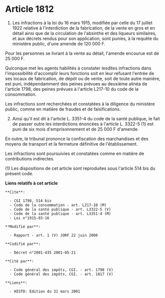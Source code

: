 # Article 1812

1. Les infractions à la loi du 16 mars 1915, modifiée par celle du 17 juillet 1922 relative à l'interdiction de la
fabrication, de la vente en gros et en détail ainsi que de la circulation de l'absinthe et des liqueurs similaires, et aux
décrets rendus pour son application, sont punies, à la requête du ministère public, d'une amende de 120 000 F.

Pour les personnes se livrant à la vente au détail, l'amende encourue est de 25 000 F.

Quiconque met les agents habilités à constater lesdites infractions dans l'impossibilité d'accomplir leurs fonctions soit en
leur refusant l'entrée de ses locaux de fabrication, de dépôt ou de vente, soit de toute autre manière, est puni,
indépendamment des peines prévues au deuxième alinéa de l'article 1798, des peines prévues à l'article L217-10 du code de la
consommation.

Les infractions sont recherchées et constatées à la diligence du ministère public, comme en matière de fraudes et de
falsifications.

2. Ainsi qu'il est dit à l'article L. 3351-4 du code de la santé publique, le fait de passer outre les interdictions énoncées
à l'article L. 3322-5 (1) est puni de six mois d'emprisonnement et de 25 000 F d'amende.

En outre, le tribunal prononce la confiscation des marchandises et des moyens de transport et la fermeture définitive de
l'établissement.

Les infractions sont poursuivies et constatées comme en matière de contributions indirectes.

(1) Les dispositions de cet article sont reproduites sous l'article 514 bis du présent code.

**Liens relatifs à cet article**

	**Cite**:

	  - CGI 1798, 514 bis
	  - Code de la consommation - art. L217-10 (M)
	  - Code de la santé publique - art. L3322-5 (V)
	  - Code de la santé publique - art. L3351-4 (M)
	  - Loi n°1915-03-16

	**Modifié par**:

	  - Rapport - art. 1 (V) JORF 22 juin 2000

	**Codifié par**:

	  - Décret n°2001-435 2001-05-21

	**Cité par**:

	  - Code général des impôts, CGI. - art. 1798 (V)
	  - Code général des impôts, CGI. - art. 1817 (V)

	**Liens**:

	  - HISTO: Edition du 31 mars 2001
